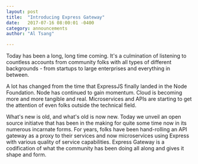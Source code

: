```yaml
---
layout: post
title:  "Introducing Express Gateway"
date:   2017-07-16 08:00:01 -0400
category: announcements
author: "Al Tsang"

---
```


Today has been a long, long time coming. It's a culmination of listening to countless accounts from community folks with all types of different backgrounds - from startups to large enterprises and everything in between.

A lot has changed from the time that ExpressJS finally landed in the Node Foundation.  Node has continued to gain momentum. Cloud is becoming more and more tangible and real.  Microservices and APIs are starting to get the attention of even folks outside the technical field.

What's new is old, and what's old is now new.  Today we unveil an open source initiatve that has been in the making for quite some time now in its numerous incarnate forms.  For years, folks have been hand-rolling an API gateway as a proxy to their services and now microservices using Express with various quality of service capabilities.  Express Gateway is a codification of what the community has been doing all along and gives it shape and form.